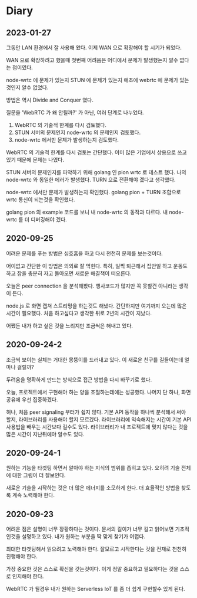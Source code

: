 # Diary
## 2023-01-27
그동안 LAN 환경에서 잘 사용해 왔다.
이제 WAN 으로 확장해야 할 시기가 되었다.

WAN 으로 확장하려고 했을때 첫번째 어려움은 어디에서 문제가 발생했는지 알수 없다는 점이였다.

node-wrtc 에 문제가 있는지 STUN 에 문제가 있는지 애초에 webrtc 에 문제가 있는것인지 알수 없었다.

방법은 역시 Divide and Conquer 였다.

질문을 'WebRTC 가 왜 안될까?' 가 아닌,
여러 단계로 나누었다.

1. WebRTC 의 기술적 한계를 다시 검토했다.
2. STUN 서버의 문제인지 node-wrtc 의 문제인지 검토했다.
3. node-wrtc 에서만 문제가 발생하는지 검토했다.

WebRTC 의 기술적 한계를 다시 검토는 간단했다.
이미 많은 기업에서 상용으로 쓰고 있기 때문에 문제는 나였다.

STUN 서버의 문제인지를 파악하기 위해 golang 인 pion wrtc 로 테스트 했다.
나의 node-wrtc 와 동일한 에러가 발생했다.
TURN 으로 전환해야 겠다고 생각했다.

node-wrtc 에서만 문제가 발생하는지 확인했다.
golang pion + TURN 조합으로 wrtc 통신이 되는것을 확인했다.

golang pion 의 example 코드를 보니 내 node-wrtc 의 동작과 다르다.
내 node-wrtc 를 더 디버깅해야 겠다.

## 2020-09-25
어려운 문제를 푸는 방법은 심호흡을 하고 다시 천천히 문제를 보는것이다.

어이없고 간단한 이 방법은 의외로 잘 먹힌다.
특히, 일찍 퇴근해서 집안일 하고 운동도 하고 잠을 충분히 자고 돌아오면 새로운 해결책이 떠오른다. 

오늘은 peer connection 을 분석해봤다.
행사코드가 많지만 꼭 못할건 아니라는 생각이 든다.

node.js 로 화면 캡쳐 스트리밍을 하는것도 해냈다.
간단하지만 여기까지 오는데 많은 시간이 필요했다.
처음 하고싶다고 생각한 뒤로 2년의 시간이 지났다.

어쨌든 내가 하고 싶은 것을 느리지만 조금씩은 해내고 있다. 

## 2020-09-24-2
조금씩 보이는 실체는 거대한 몽뚱이를 드러내고 있다. 
이 새로운 친구를 길들이는데 얼마나 걸릴까?

두려움을 명확하게 만드는 방식으로 접근 방법을 다시 바꾸기로 했다.

오늘, 프로젝트에서 구현해야 하는 양을 조절하는데에는 성공했다.
나머지 단 하나, 화면 공유에 우선 집중하겠다.

허나, 처음 peer signaling 부터가 쉽지 않다.
기본 API 동작을 하나씩 분석해서 써야 할지, 라이브러리를 사용해야 할지 모르겠다.
라이브러리에 익숙해지는 시간이 기본 API 사용법을 배우는 시간보다 길수도 있다.
라이브러리가 내 프로젝트에 맞지 않다는 것을 많은 시간이 지난뒤에야 알수도 있다. 

## 2020-09-24-1
원하는 기능을 타겟팅 하면서 알아야 하는 지식의 범위를 좁히고 있다.
오히려 기술 전체에 대한 그림이 더 잘보인다.

새로운 기술을 시작하는 것은 더 많은 에너지를 소모하게 한다.
더 효율적인 방법을 찾도록 계속 노력해야 한다.

## 2020-09-23
어려운 점은 설명이 너무 장황하다는 것이다.
문서의 길이가 너무 길고 읽어보면 기초적인것을 설명하고 있다.
내가 원하는 부분을 딱 맞게 찾기가 어렵다.

최대한 타겟팅해서 읽으려고 노력해야 한다.
잘모르고 시작한다는 것을 전재로 천천히 진행해야 한다.

가장 중요한 것은 스스로 확신을 갖는것이다.
이게 정말 중요하고 필요하다는 것을 스스로 인지해야 한다.

WebRTC 가 될경우 내가 원하는 Serverless IoT 를 좀 더 쉽게 구현할수 있게 된다.
